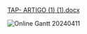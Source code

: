 
[TAP- ARTIGO (1) (1).docx](https://github.com/RianzDev/Activities/files/14949036/TAP-.ARTIGO.1.1.docx)







![Online Gantt 20240411](https://github.com/RianzDev/Activities/assets/158506928/24f2d130-1383-4820-937a-2d08907b5828)
